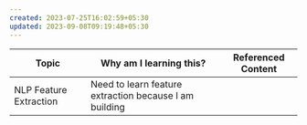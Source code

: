 ```yaml
---
created: 2023-07-25T16:02:59+05:30
updated: 2023-09-08T09:19:48+05:30
---
```

| Topic                  | Why am I learning this? | Referenced Content |
| ---------------------- | ----------------------- | ------------------ |
| NLP Feature Extraction | Need to learn feature extraction because I am building                        |                    |